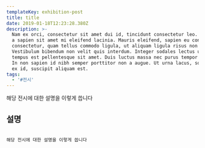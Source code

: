 ```yaml
---
templateKey: exhibition-post
title: title
date: 2019-01-18T12:23:28.380Z
description: >-
  Nam ex orci, consectetur sit amet dui id, tincidunt consectetur leo. Curabitur
  a sapien sit amet mi eleifend lacinia. Mauris eleifend, sapien eu consequat
  consectetur, quam tellus commodo ligula, ut aliquam ligula risus non nunc.
  Vestibulum bibendum non velit quis interdum. Integer sodales lectus urna, non
  tempus est pellentesque sit amet. Duis luctus massa nec purus tempor viverra.
  In non sapien id nibh semper porttitor non a augue. Ut urna lacus, sodales ac
  ex id, suscipit aliquam est.
tags:
  - '#전시'
---
```

해당 전시에 대한 설명을 이렇게 씁니다

## 설명

![]()

```
해당 전시에 대한 설명을 이렇게 씁니다
```
